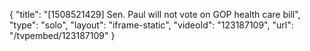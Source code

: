 {
    "title": "[1508521429] Sen. Paul will not vote on GOP health care bill",
    "type": "solo",
    "layout": "iframe-static",
    "videoId": "123187109",
    "url": "\/tvpembed\/123187109"
}